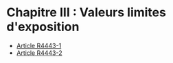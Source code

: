 # Chapitre III : Valeurs limites d'exposition

* [Article R4443-1](./LEGIARTI000018530277.md)
* [Article R4443-2](./LEGIARTI000018530275.md)
